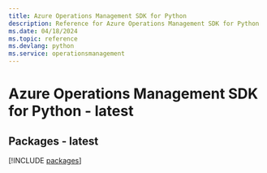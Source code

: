 ```yaml
---
title: Azure Operations Management SDK for Python
description: Reference for Azure Operations Management SDK for Python
ms.date: 04/18/2024
ms.topic: reference
ms.devlang: python
ms.service: operationsmanagement
---
```

# Azure Operations Management SDK for Python - latest
## Packages - latest
[!INCLUDE [packages](operations-management-index.md)]